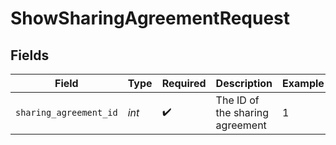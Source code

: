# ShowSharingAgreementRequest


## Fields

| Field                           | Type                            | Required                        | Description                     | Example                         |
| ------------------------------- | ------------------------------- | ------------------------------- | ------------------------------- | ------------------------------- |
| `sharing_agreement_id`          | *int*                           | :heavy_check_mark:              | The ID of the sharing agreement | 1                               |